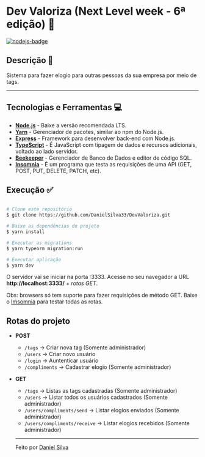 # Dev Valoriza (Next Level week - 6ª edição) 🚀
[![nodejs-badge][nodejs-img]][nodejs]

[nodejs-img]: https://img.shields.io/badge/Node.js-v14.17-green
[nodejs]: https://nodejs.org/en/



## Descrição 📌 <a name="description"></a>
Sistema para fazer elogio para outras pessoas da sua empresa por meio de tags. 

---
## Tecnologias e Ferramentas 💻 <a name="technologies"></a>
* __[Node.js](https://nodejs.org/en/)__ - Baixe a versão recomendada LTS.
* __[Yarn](https://classic.yarnpkg.com/en/docs/install/#windows-stable)__ - Gerenciador de pacotes, similar ao npm do Node.js.
* __[Express](https://expressjs.com/pt-br/)__ - Framework para desenvolver back-end com Node.js.
* __[TypeScript](https://www.typescriptlang.org/)__ - É JavaScript com tipagem de dados e recursos adicionais, voltado ao lado servidor.
* __[Beekeeper](https://www.beekeeperstudio.io/)__ - Gerenciador de Banco de Dados e editor de código SQL.
* __[Insomnia](https://insomnia.rest/)__ - É um programa que testa as requisições de uma API (GET, POST, PUT, DELETE, PATCH, etc).


## Execução ✅ <a name="execution"></a>

```bash

# Clone este repositório
$ git clone https://github.com/DanielSilva33/DevValoriza.git

# Baixe as dependências do projeto
$ yarn install

# Executar as migrations
$ yarn typeorm migration:run

# Executar aplicação
$ yarn dev
```

O servidor vai se iniciar na porta :3333. Acesse no seu navegador a URL **http://localhost:3333/** + *rotas GET*.

Obs: browsers só tem suporte para fazer requisições de método GET. Baixe o [Imsomnia](https://insomnia.rest/download) para testar todas as rotas.

## Rotas do projeto 
* __POST__
    * `/tags` -> Criar nova tag (Somente administrador)
    * `/users` -> Criar novo usuário
    * `/login` -> Auntenticar usuário
    * `/compliments` -> Cadastrar elogio (Somente administrador)
* __GET__
    * `/tags` -> Listas as tags cadastradas (Somente administrador)
    * `/users` -> Listar todos os usuários cadastrados (Somente administrador)
    * `/users/compliments/send` -> Listar elogios enviados (Somente administrador)
    * `/users/compliments/receive` -> Listar elogios recebidos (Somente administrador)



    ---

    Feito por [Daniel Silva](https://www.linkedin.com/in/daniel-silva-1a3209196/)
